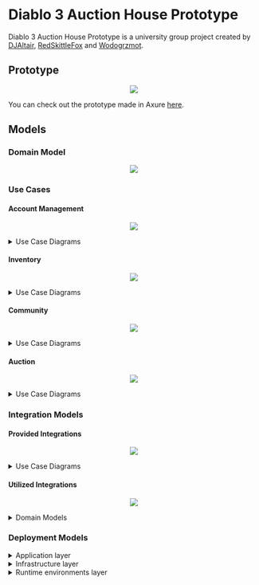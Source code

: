 # Diablo 3 Auction House Prototype

Diablo 3 Auction House Prototype is a university group project created by [DJAltair](https://github.com/DJAltair), [RedSkittleFox](https://github.com/RedSkittleFox) and [Wodogrzmot](https://github.com/Wodogrzmot).

## Prototype

<p align="center">
	<img src="./diagrams/prototype.png?raw=true" width="*"/>
</p>

You can check out the prototype made in Axure [here](https://djaltair.github.io/d3-auction-house-prototype/).

## Models

### Domain Model

<p align="center">
	<a href="https://redskittlefox.github.io/d3-auction-house-prototype/">
		<img src="./diagrams/domain_model/Domain model.jpg?raw=true" width="*"/>
	</a>
</p>

### Use Cases

#### Account Management

<p align="center">
	<img src="./diagrams/use_case_model/account_management/Account Management.jpg?raw=true" width="*"/>
</p>

<details>
<summary>Use Case Diagrams</summary>

<details>
<summary>Add billing address</summary>
<p align="center">
<img src="./diagrams/use_case_model/account_management/Add billing address.jpg?raw=true" width="*"/>
</p>
</details>


<details>
<summary>Add funds</summary>
<p align="center">
<img src="./diagrams/use_case_model/account_management/Add funds.jpg?raw=true" width="*"/>
</p>
</details>


<details>
<summary>Add or change phone number</summary>
<p align="center">
<img src="./diagrams/use_case_model/account_management/Add or change phone number.jpg?raw=true" width="*"/>
</p>
</details>


<details>
<summary>Change email</summary>
<p align="center">
<img src="./diagrams/use_case_model/account_management/Change email.jpg?raw=true" width="*"/>
</p>
</details>


<details>
<summary>Change language</summary>
<p align="center">
<img src="./diagrams/use_case_model/account_management/Change language.jpg?raw=true" width="*"/>
</p>
</details>


<details>
<summary>Delete phone number</summary>
<p align="center">
<img src="./diagrams/use_case_model/account_management/Delete phone number.jpg?raw=true" width="*"/>
</p>
</details>


<details>
<summary>Login</summary>
<p align="center">
<img src="./diagrams/use_case_model/account_management/Login.jpg?raw=true" width="*"/>
</p>
</details>


<details>
<summary>Manage email preferences</summary>
<p align="center">
<img src="./diagrams/use_case_model/account_management/Manage email preferences.jpg?raw=true" width="*"/>
</p>
</details>


<details>
<summary>Purchase giftcard</summary>
<p align="center">
<img src="./diagrams/use_case_model/account_management/Purchase giftcard.jpg?raw=true" width="*"/>
</p>
</details>


<details>
<summary>Redeem giftcard</summary>
<p align="center">
<img src="./diagrams/use_case_model/account_management/Redeem giftcard.jpg?raw=true" width="*"/>
</p>
</details>


<details>
<summary>Remove billing address</summary>
<p align="center">
<img src="./diagrams/use_case_model/account_management/Remove billing address.jpg?raw=true" width="*"/>
</p>
</details>


<details>
<summary>Submit help ticket</summary>
<p align="center">
<img src="./diagrams/use_case_model/account_management/Submit help ticket.jpg?raw=true" width="*"/>
</p>
</details>


<details>
<summary>View account details</summary>
<p align="center">
<img src="./diagrams/use_case_model/account_management/View account details.jpg?raw=true" width="*"/>
</p>
</details>


<details>
<summary>View auction history</summary>
<p align="center">
<img src="./diagrams/use_case_model/account_management/View auction history.jpg?raw=true" width="*"/>
</p>
</details>


<details>
<summary>View privacy and terms</summary>
<p align="center">
<img src="./diagrams/use_case_model/account_management/View privacy and terms.jpg?raw=true" width="*"/>
</p>
</details>


<details>
<summary>View privacy policy</summary>
<p align="center">
<img src="./diagrams/use_case_model/account_management/View privacy policy.jpg?raw=true" width="*"/>
</p>
</details>


<details>
<summary>View purchase history</summary>
<p align="center">
<img src="./diagrams/use_case_model/account_management/View purchase history.jpg?raw=true" width="*"/>
</p>
</details>


<details>
<summary>View terms of service</summary>
<p align="center">
<img src="./diagrams/use_case_model/account_management/View terms of service.jpg?raw=true" width="*"/>
</p>
</details>


<details>
<summary>View trade history</summary>
<p align="center">
<img src="./diagrams/use_case_model/account_management/View trade history.jpg?raw=true" width="*"/>
</p>
</details>


<details>
<summary>Visit help center</summary>
<p align="center">
<img src="./diagrams/use_case_model/account_management/Visit help center.jpg?raw=true" width="*"/>
</p>
</details>

</details>

#### Inventory

<p align="center">
<img src="./diagrams/use_case_model/inventory/Inventory.jpg?raw=true" width="*"/>
</p>

<details>
<summary>Use Case Diagrams</summary>

<details>
<summary>Accept trade offer</summary>
<p align="center">
<img src="./diagrams/use_case_model/inventory/Accept trade offer.jpg?raw=true" width="*"/>
</p>
</details>


<details>
<summary>Browse active trade offers</summary>
<p align="center">
<img src="./diagrams/use_case_model/inventory/Browse active trade offers.jpg?raw=true" width="*"/>
</p>
</details>


<details>
<summary>Cancel trade offer</summary>
<p align="center">
<img src="./diagrams/use_case_model/inventory/Cancel trade offer.jpg?raw=true" width="*"/>
</p>
</details>


<details>
<summary>Decline trade offer</summary>
<p align="center">
<img src="./diagrams/use_case_model/inventory/Decline trade offer.jpg?raw=true" width="*"/>
</p>
</details>


<details>
<summary>Edit character equipment</summary>
<p align="center">
<img src="./diagrams/use_case_model/inventory/Edit character equipment.jpg?raw=true" width="*"/>
</p>
</details>


<details>
<summary>Edit trade offer</summary>
<p align="center">
<img src="./diagrams/use_case_model/inventory/Edit trade offer.jpg?raw=true" width="*"/>
</p>
</details>


<details>
<summary>Inspect item</summary>
<p align="center">
<img src="./diagrams/use_case_model/inventory/Inspect item.jpg?raw=true" width="*"/>
</p>
</details>

<details>
<summary>Move to character stash</summary>
<p align="center">
<img src="./diagrams/use_case_model/inventory/Move to character stash.jpg?raw=true" width="*"/>
</p>
</details>


<details>
<summary>Move to stash</summary>
<p align="center">
<img src="./diagrams/use_case_model/inventory/Move to stash.jpg?raw=true" width="*"/>
</p>
</details>


<details>
<summary>Trade</summary>
<p align="center">
<img src="./diagrams/use_case_model/inventory/Trade.jpg?raw=true" width="*"/>
</p>
</details>


<details>
<summary>View character stash</summary>
<p align="center">
<img src="./diagrams/use_case_model/inventory/View character stash.jpg?raw=true" width="*"/>
</p>
</details>


<details>
<summary>View stash</summary>
<p align="center">
<img src="./diagrams/use_case_model/inventory/View stash.jpg?raw=true" width="*"/>
</p>
</details>

</details>

#### Community

<p align="center">
<img src="./diagrams/use_case_model/community/Community.jpg?raw=true" width="*"/>
</p>

<details>
<summary>Use Case Diagrams</summary>

<details>
<summary>Accept friend request</summary>
<p align="center">
<img src="./diagrams/use_case_model/community/Accept friend request.jpg?raw=true" width="*"/>
</p>
</details>


<details>
<summary>Add friend</summary>
<p align="center">
<img src="./diagrams/use_case_model/community/Add friend.jpg?raw=true" width="*"/>
</p>
</details>


<details>
<summary>Add group chat members</summary>
<p align="center">
<img src="./diagrams/use_case_model/community/Add group chat members.jpg?raw=true" width="*"/>
</p>
</details>


<details>
<summary>Ban player</summary>
<p align="center">
<img src="./diagrams/use_case_model/community/Ban player.jpg?raw=true" width="*"/>
</p>
</details>


<details>
<summary>Block user</summary>
<p align="center">
<img src="./diagrams/use_case_model/community/Block user.jpg?raw=true" width="*"/>
</p>
</details>


<details>
<summary>Comment clan</summary>
<p align="center">
<img src="./diagrams/use_case_model/community/Comment clan.jpg?raw=true" width="*"/>
</p>
</details>


<details>
<summary>Comment profile</summary>
<p align="center">
<img src="./diagrams/use_case_model/community/Comment profile.jpg?raw=true" width="*"/>
</p>
</details>


<details>
<summary>Create group chat</summary>
<p align="center">
<img src="./diagrams/use_case_model/community/Create group chat.jpg?raw=true" width="*"/>
</p>
</details>


<details>
<summary>Decline friend request</summary>
<p align="center">
<img src="./diagrams/use_case_model/community/Decline friend request.jpg?raw=true" width="*"/>
</p>
</details>


<details>
<summary>Delete comment</summary>
<p align="center">
<img src="./diagrams/use_case_model/community/Delete comment.jpg?raw=true" width="*"/>
</p>
</details>


<details>
<summary>Edit clan description</summary>
<p align="center">
<img src="./diagrams/use_case_model/community/Edit clan description.jpg?raw=true" width="*"/>
</p>
</details>


<details>
<summary>Edit clan privacy settings</summary>
<p align="center">
<img src="./diagrams/use_case_model/community/Edit clan privacy settings.jpg?raw=true" width="*"/>
</p>
</details>


<details>
<summary>Edit privacy settings</summary>
<p align="center">
<img src="./diagrams/use_case_model/community/Edit privacy settings.jpg?raw=true" width="*"/>
</p>
</details>


<details>
<summary>Edit profile description</summary>
<p align="center">
<img src="./diagrams/use_case_model/community/Edit profile description.jpg?raw=true" width="*"/>
</p>
</details>


<details>
<summary>Edit profile picture</summary>
<p align="center">
<img src="./diagrams/use_case_model/community/Edit profile picture.jpg?raw=true" width="*"/>
</p>
</details>


<details>
<summary>Flag clan</summary>
<p align="center">
<img src="./diagrams/use_case_model/community/Flag clan.jpg?raw=true" width="*"/>
</p>
</details>


<details>
<summary>Flag comment</summary>
<p align="center">
<img src="./diagrams/use_case_model/community/Flag comment.jpg?raw=true" width="*"/>
</p>
</details>


<details>
<summary>Flag profile</summary>
<p align="center">
<img src="./diagrams/use_case_model/community/Flag profile.jpg?raw=true" width="*"/>
</p>
</details>


<details>
<summary>Handle flagged auction</summary>
<p align="center">
<img src="./diagrams/use_case_model/community/Handle flagged auction.jpg?raw=true" width="*"/>
</p>
</details>


<details>
<summary>Handle flagged chat</summary>
<p align="center">
<img src="./diagrams/use_case_model/community/Handle flagged chat.jpg?raw=true" width="*"/>
</p>
</details>


<details>
<summary>Handle flagged clan</summary>
<p align="center">
<img src="./diagrams/use_case_model/community/Handle flagged clan.jpg?raw=true" width="*"/>
</p>
</details>


<details>
<summary>Handle flagged comment</summary>
<p align="center">
<img src="./diagrams/use_case_model/community/Handle flagged comment.jpg?raw=true" width="*"/>
</p>
</details>


<details>
<summary>Handle flagged profile</summary>
<p align="center">
<img src="./diagrams/use_case_model/community/Handle flagged profile.jpg?raw=true" width="*"/>
</p>
</details>


<details>
<summary>Open administration center</summary>
<p align="center">
<img src="./diagrams/use_case_model/community/Open administration center.jpg?raw=true" width="*"/>
</p>
</details>


<details>
<summary>Open messaging center</summary>
<p align="center">
<img src="./diagrams/use_case_model/community/Open messaging center.jpg?raw=true" width="*"/>
</p>
</details>


<details>
<summary>Remove group chat members</summary>
<p align="center">
<img src="./diagrams/use_case_model/community/Remove group chat members.jpg?raw=true" width="*"/>
</p>
</details>


<details>
<summary>Send message</summary>
<p align="center">
<img src="./diagrams/use_case_model/community/Send message.jpg?raw=true" width="*"/>
</p>
</details>


<details>
<summary>Unban Player</summary>
<p align="center">
<img src="./diagrams/use_case_model/community/Unban Player.jpg?raw=true" width="*"/>
</p>
</details>


<details>
<summary>Unblock user</summary>
<p align="center">
<img src="./diagrams/use_case_model/community/Unblock user.jpg?raw=true" width="*"/>
</p>
</details>


<details>
<summary>Unfriend user</summary>
<p align="center">
<img src="./diagrams/use_case_model/community/Unfriend user.jpg?raw=true" width="*"/>
</p>
</details>


<details>
<summary>View character</summary>
<p align="center">
<img src="./diagrams/use_case_model/community/View character.jpg?raw=true" width="*"/>
</p>
</details>


<details>
<summary>View chat participants</summary>
<p align="center">
<img src="./diagrams/use_case_model/community/View chat participants.jpg?raw=true" width="*"/>
</p>
</details>


<details>
<summary>View chat</summary>
<p align="center">
<img src="./diagrams/use_case_model/community/View chat.jpg?raw=true" width="*"/>
</p>
</details>


<details>
<summary>View clan settings</summary>
<p align="center">
<img src="./diagrams/use_case_model/community/View clan settings.jpg?raw=true" width="*"/>
</p>
</details>


<details>
<summary>View clan</summary>
<p align="center">
<img src="./diagrams/use_case_model/community/View clan.jpg?raw=true" width="*"/>
</p>
</details>


<details>
<summary>View notifications</summary>
<p align="center">
<img src="./diagrams/use_case_model/community/View notifications.jpg?raw=true" width="*"/>
</p>
</details>


<details>
<summary>View profile friends</summary>
<p align="center">
<img src="./diagrams/use_case_model/community/View profile friends.jpg?raw=true" width="*"/>
</p>
</details>


<details>
<summary>View profile settings</summary>
<p align="center">
<img src="./diagrams/use_case_model/community/View profile settings.jpg?raw=true" width="*"/>
</p>
</details>


<details>
<summary>View profile</summary>
<p align="center">
<img src="./diagrams/use_case_model/community/View profile.jpg?raw=true" width="*"/>
</p>
</details>


<details>
<summary>View report tickets</summary>
<p align="center">
<img src="./diagrams/use_case_model/community/View report tickets.jpg?raw=true" width="*"/>
</p>
</details>

</details>

#### Auction

<p align="center">
<img src="./diagrams/use_case_model/auction/Auction.jpg?raw=true" width="*"/>
</p>

<details>
<summary>Use Case Diagrams</summary>

<details>
<summary>Browse auctions</summary>
<p align="center">
<img src="./diagrams/use_case_model/auction/Browse auctions.jpg?raw=true" width="*"/>
</p>
</details>


<details>
<summary>Browse my auctions</summary>
<p align="center">
<img src="./diagrams/use_case_model/auction/Browse my auctions.jpg?raw=true" width="*"/>
</p>
</details>


<details>
<summary>Buyout</summary>
<p align="center">
<img src="./diagrams/use_case_model/auction/Buyout.jpg?raw=true" width="*"/>
</p>
</details>


<details>
<summary>Delete auction</summary>
<p align="center">
<img src="./diagrams/use_case_model/auction/Delete auction.jpg?raw=true" width="*"/>
</p>
</details>


<details>
<summary>Flag auction</summary>
<p align="center">
<img src="./diagrams/use_case_model/auction/Flag auction.jpg?raw=true" width="*"/>
</p>
</details>


<details>
<summary>Increase bid</summary>
<p align="center">
<img src="./diagrams/use_case_model/auction/Increase bid.jpg?raw=true" width="*"/>
</p>
</details>


<details>
<summary>Sell item via auction</summary>
<p align="center">
<img src="./diagrams/use_case_model/auction/Sell item via auction.jpg?raw=true" width="*"/>
</p>
</details>


<details>
<summary>View auction</summary>
<p align="center">
<img src="./diagrams/use_case_model/auction/View auction.jpg?raw=true" width="*"/>
</p>
</details>

</details>

### Integration Models

#### Provided Integrations

<p align="center">
<img src="./diagrams/integration_model/provided_integrations/Provided integrations.jpg?raw=true" width="*"/>
</p>

<details>
<summary>Use Case Diagrams</summary>

<details>
<summary>Get auction</summary>
<p align="center">
<img src="./diagrams/integration_model/provided_integrations/Get auction domain.jpg?raw=true" width="*"/>
</p>

<p align="center">
<img src="./diagrams/integration_model/provided_integrations/Get auction uc.jpg?raw=true" width="*"/>
</p>

</details>

<details>
<summary>Get items</summary>

<p align="center">
<img src="./diagrams/integration_model/provided_integrations/Get items domain.jpg?raw=true" width="*"/>
</p>

<p align="center">
<img src="./diagrams/integration_model/provided_integrations/Get items uc.jpg?raw=true" width="*"/>
</p>

</details>

<details>
<summary>Get player character</summary>

<p align="center">
<img src="./diagrams/integration_model/provided_integrations/Get player character domain.jpg?raw=true" width="*"/>
</p>

<p align="center">
<img src="./diagrams/integration_model/provided_integrations/Get player character uc.jpg?raw=true" width="*"/>
</p>

</details>

<details>
<summary>Get player profile</summary>

<p align="center">
<img src="./diagrams/integration_model/provided_integrations/Get player profile domain.jpg?raw=true" width="*"/>
</p>

<p align="center">
<img src="./diagrams/integration_model/provided_integrations/Get player profile uc.jpg?raw=true" width="*"/>
</p>

</details>

</details>

#### Utilized Integrations

<p align="center">
<img src="./diagrams/integration_model/utilized_integrations/Utilized integrations.jpg?raw=true" width="*"/>
</p>

<details>
<summary>Domain Models</summary>

<details>
<summary>Przelewy24 Register Transaction</summary>
<p align="center">
<img src="./diagrams/integration_model/utilized_integrations/Przelewy24 Register Transaction.jpg?raw=true" width="*"/>
</p>
</details>


<details>
<summary>Przelewy24 Transaction Verification</summary>
<p align="center">
<img src="./diagrams/integration_model/utilized_integrations/Przelewy24 Transaction Verification.jpg?raw=true" width="*"/>
</p>
</details>

</details>

### Deployment Models

<details>
<summary>Application layer</summary>
<p align="center">
<img src="./diagrams/deployment_model/Application layer.jpg?raw=true" width="*"/>
</p>
</details>


<details>
<summary>Infrastructure layer</summary>
<p align="center">
<img src="./diagrams/deployment_model/Infrastructure layer.jpg?raw=true" width="*"/>
</p>
</details>


<details>
<summary>Runtime environments layer</summary>
<p align="center">
<img src="./diagrams/deployment_model/Runtime environments layer.jpg?raw=true" width="*"/>
</p>
</details>
